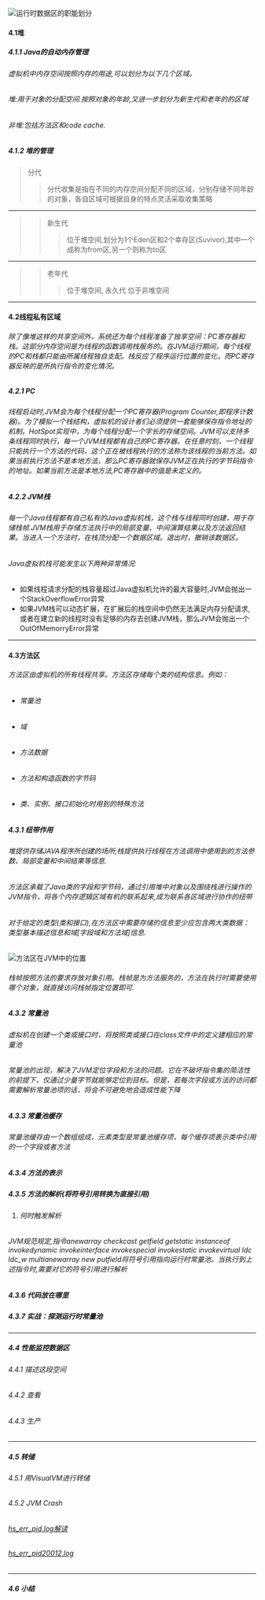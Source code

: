 ![运行时数据区的职能划分](./graph/运行时数据区的职能划分.png)
#### 4.1堆
##### 4.1.1 Java的自动内存管理
###### 虚拟机中内存空间按照内存的用途,可以划分为以下几个区域。
###### 堆:用于对象的分配空间.按照对象的年龄,又进一步划分为新生代和老年的的区域
###### 非堆:包括方法区和code cache.

##### 4.1.2 堆的管理
>分代<br>
>>分代收集是指在不同的内存空间分配不同的区域，分别存储不同年龄的对象，各自区域可根据自身的特点灵活采取收集策略<br>
---
>>新生代
>>>位于堆空间,划分为1个Eden区和2个幸存区(Suvivor),其中一个成称为from区,另一个则称为to区<br>
---
>>老年代
>>>位于堆空间,
>>永久代
>>>位于非堆空间

---
#### 4.2线程私有区域
###### 除了像堆这样的共享空间外，系统还为每个线程准备了独享空间：PC寄存器和栈。这部分内存空间是为线程的函数调用栈服务的。在JVM运行期间，每个线程的PC和栈都只能由所属线程独自支配。栈反应了程序运行位置的变化，而PC寄存器反映的是所执行指令的变化情况。

##### 4.2.1 PC
###### 线程启动时,JVM会为每个线程分配一个PC寄存器(Program Counter,即程序计数器)。为了模拟一个栈结构，虚拟机的设计者们必须提供一套能够保存指令地址的机制。HotSpot实现中，为每个线程分配一个字长的存储空间。JVM可以支持多条线程同时执行，每一个JVM线程都有自己的PC寄存器。在任意时刻，一个线程只能执行一个方法的代码，这个正在被线程执行的方法称为该线程的当前方法。如果当前执行方法不是本地方法，那么PC寄存器就保存JVM正在执行的字节码指令的地址。如果当前方法是本地方法,PC寄存器中的值是未定义的。

##### 4.2.2 JVM栈
###### 每一个Java线程都有自己私有的Java虚拟机栈，这个栈与线程同时创建，用于存储栈帧.JVM栈用于存储方法执行中的局部变量、中间演算结果以及方法返回结果。当进入一个方法时，在栈顶分配一个数据区域。退出时，撤销该数据区。
###### Java虚拟机栈可能发生以下两种异常情况:
* 如果线程请求分配的栈容量超过Java虚拟机允许的最大容量时,JVM会抛出一个StackOverflowError异常
* 如果JVM栈可以动态扩展，在扩展后的栈空间中仍然无法满足内存分配请求,或者在建立新的线程时没有足够的内存去创建JVM栈，那么JVM会抛出一个OutOfMemorryError异常
---
#### 4.3方法区
###### 方法区由虚拟机的所有线程共享。方法区存储每个类的结构信息。例如：
* ###### 常量池
* ###### 域
* ###### 方法数据
* ###### 方法和构造函数的字节码
* ###### 类、实例、接口初始化时用到的特殊方法

##### 4.3.1 纽带作用
###### 堆提供存储JAVA程序所创建的场所;栈提供执行线程在方法调用中使用到的方法参数、局部变量和中间结果等信息.
###### 方法区承载了Java类的字段和字节码，通过引用堆中对象以及围绕栈进行操作的JVM指令，将各个内存逻辑区域有机的联系起来,成为联系各区域进行协作的纽带
###### 对于给定的类型(类和接口),在方法区中需要存储的信息至少应包含两大类数据：类型基本描述信息和域[字段域和方法域]信息.
![方法区在JVM中的位置](./graph/方法区在JVM中的位置.png)
###### 栈帧按照方法的要求存放对象引用。栈帧是为方法服务的，方法在执行时需要使用哪个对象，就直接访问栈帧指定位置即可.
##### 4.3.2 常量池
###### 虚拟机在创建一个类或接口时，将按照类或接口在class文件中的定义建相应的常量池
###### 常量池的出现，解决了JVM定位字段和方法的问题。它在不破坏指令集的简洁性的前提下，仅通过少量字节就能够定位到目标。但是，若每次字段或方法的访问都需要解析常量池项的话，将会不可避免地会造成性能下降

##### 4.3.3 常量池缓存
###### 常量池缓存由一个数组组成，元素类型是常量池缓存项，每个缓存项表示类中引用的一个字段或者方法
##### 4.3.4 方法的表示
##### 4.3.5 方法的解析(将符号引用转换为直接引用)
1. ###### 何时触发解析
###### JVM规范规定,指令anewarray checkcast getfield getstatic instanceof invokedynamic invokeinterface invokespecial invokestatic invokevirtual ldc ldc_w multianewarray new putfield将符号引用指向运行时常量池。当执行到上述指令时,需要对它的符号引用进行解析



##### 4.3.6 代码放在哪里
##### 4.3.7 实战：探测运行时常量池

---
##### 4.4 性能监控数据区
###### 4.4.1 描述这段空间
###### 4.4.2 查看
###### 4.4.3 生产

---
##### 4.5 转储
###### 4.5.1 用VisualVM进行转储

###### 4.5.2 JVM Crash
###### [hs_err_pid.log解读](./network/hs_err_pid.log解读.html)
###### [hs_err_pid20012.log](./network/hs_err_pid20012.log)

---

##### 4.6 小结


